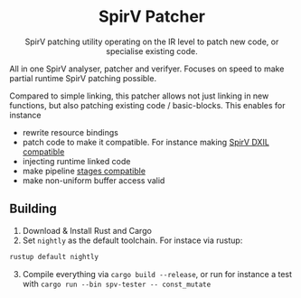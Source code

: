 <div align="center">

# SpirV Patcher

SpirV patching utility operating on the IR level to patch new code, or specialise existing code.

</div>



All in one SpirV analyser, patcher and verifyer. Focuses on speed to make partial runtime SpirV patching possible.

Compared to simple linking, this patcher allows not just linking in new functions, but also patching existing code / basic-blocks. This enables for instance

- rewrite resource bindings
- patch code to make it compatible. For instance making [SpirV DXIL compatible]()
- injecting runtime linked code 
- make pipeline [stages compatible](https://github.com/expenses/spirv-location-injector)
- make non-uniform buffer access valid


## Building

1. Download & Install Rust and Cargo
2. Set `nightly` as the default toolchain. For instace via rustup:

``` sh
rustup default nightly
```

3. Compile everything via `cargo build --release`, or run for instance a test with `cargo run --bin spv-tester -- const_mutate`

